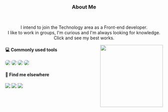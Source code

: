   
  <h3 align="center">About Me</h3>

  <div style="display: inline_block"> <br>
  <p align="center"> I intend to join the Technology area as a Front-end developer. <br> I like to work in groups, I'm curious and I'm always looking for knowledge. <br> Click and see my best works.</p>
  <img align="right" style="width: 200px;" src="https://cdn.discordapp.com/attachments/925439012397809694/992946178624852078/Img_BruCamps.png">
  </div>
  
  #### 💻 Commonly used tools
  
  <div>
    <img style="border-radius: 5px" src="https://img.shields.io/badge/•-20232A?style=for-the-badge&logo=html5&logoColor=F95A5A">
    <img style="border-radius: 5px"  src="https://img.shields.io/badge/•-20232A?style=for-the-badge&logo=css3&logoColor=3D80D6">
    <img style="border-radius: 5px" src="https://img.shields.io/badge/•-20232A?style=for-the-badge&logo=react&logoColor=61DAFB">
    <img style="border-radius: 5px" src="https://img.shields.io/badge/•-20232A?style=for-the-badge&logo=javascript&logoColor=F7DF1E">
  </div>

  
  #### 💬 Find me elsewhere
  
  <div>
  <a href="https://www.instagram.com/brucamps_095/" target="_blank"><img src="https://img.shields.io/badge/•-%23E4405F?style=for-the-badge&logo=instagram&logoColor=white" target="_blank"></a>
  <a href="https://discord.gg/f3WwVfXhR4" target="_blank"><img src="https://img.shields.io/badge/•-7271DA?style=for-the-badge&logo=discord&logoColor=white"></a>
  <a href="https://www.linkedin.com/in/bruna-campos-a40418219/" target="_blank"><img src="https://img.shields.io/badge/•-%230077B5?style=for-the-badge&logo=linkedin&logoColor=white" target="_blank"></a> 
  
</div>
